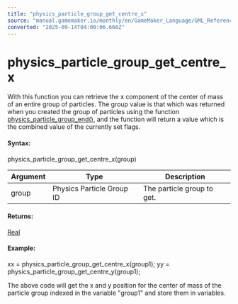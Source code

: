 ```yaml
---
title: "physics_particle_group_get_centre_x"
source: "manual.gamemaker.io/monthly/en/GameMaker_Language/GML_Reference/Physics/Soft_Body_Particles/physics_particle_group_get_centre_x.htm"
converted: "2025-09-14T04:00:06.666Z"
---
```


# physics\_particle\_group\_get\_centre\_x

With this function you can retrieve the x component of the center of mass of an entire group of particles. The group value is that which was returned when you created the group of particles using the function [physics\_particle\_group\_end()](physics_particle_group_end.md), and the function will return a value which is the combined value of the currently set flags.

#### Syntax:

physics\_particle\_group\_get\_centre\_x(group)

| Argument | Type | Description |
| --- | --- | --- |
| group | Physics Particle Group ID | The particle group to get. |

#### Returns:

[Real](../../../GML_Overview/Data_Types.md)

#### Example:

xx = physics\_particle\_group\_get\_centre\_x(group1);
yy = physics\_particle\_group\_get\_centre\_y(group1);

The above code will get the x and y position for the center of mass of the particle group indexed in the variable "group1" and store them in variables.